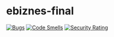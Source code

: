 # ebiznes-final

[![Bugs](https://sonarcloud.io/api/project_badges/measure?project=pineapple333_ebiznes-final&metric=bugs)](https://sonarcloud.io/dashboard?id=pineapple333_ebiznes-final)
[![Code Smells](https://sonarcloud.io/api/project_badges/measure?project=pineapple333_ebiznes-final&metric=code_smells)](https://sonarcloud.io/dashboard?id=pineapple333_ebiznes-final)
[![Security Rating](https://sonarcloud.io/api/project_badges/measure?project=pineapple333_ebiznes-final&metric=security_rating)](https://sonarcloud.io/dashboard?id=pineapple333_ebiznes-final)
